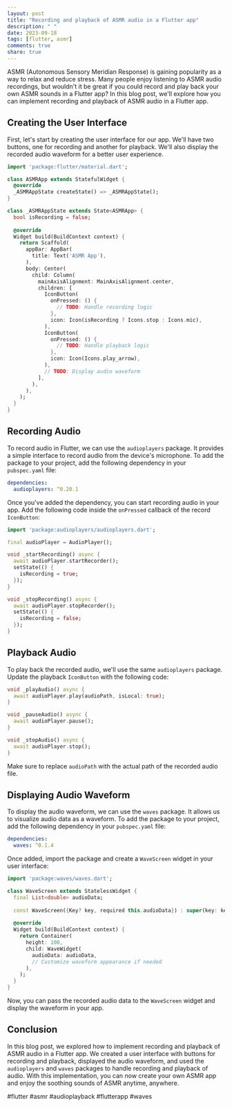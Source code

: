 ```yaml
---
layout: post
title: "Recording and playback of ASMR audio in a Flutter app"
description: " "
date: 2023-09-18
tags: [flutter, asmr]
comments: true
share: true
---
```


ASMR (Autonomous Sensory Meridian Response) is gaining popularity as a way to relax and reduce stress. Many people enjoy listening to ASMR audio recordings, but wouldn't it be great if you could record and play back your own ASMR sounds in a Flutter app? In this blog post, we'll explore how you can implement recording and playback of ASMR audio in a Flutter app.

## Creating the User Interface

First, let's start by creating the user interface for our app. We'll have two buttons, one for recording and another for playback. We'll also display the recorded audio waveform for a better user experience.

```dart
import 'package:flutter/material.dart';

class ASMRApp extends StatefulWidget {
  @override
  _ASMRAppState createState() => _ASMRAppState();
}

class _ASMRAppState extends State<ASMRApp> {
  bool isRecording = false;
  
  @override
  Widget build(BuildContext context) {
    return Scaffold(
      appBar: AppBar(
        title: Text('ASMR App'),
      ),
      body: Center(
        child: Column(
          mainAxisAlignment: MainAxisAlignment.center,
          children: [
            IconButton(
              onPressed: () {
                // TODO: Handle recording logic
              },
              icon: Icon(isRecording ? Icons.stop : Icons.mic),
            ),
            IconButton(
              onPressed: () {
                // TODO: Handle playback logic
              },
              icon: Icon(Icons.play_arrow),
            ),
            // TODO: Display audio waveform
          ],
        ),
      ),
    );
  }
}
```

## Recording Audio

To record audio in Flutter, we can use the `audioplayers` package. It provides a simple interface to record audio from the device's microphone. To add the package to your project, add the following dependency in your `pubspec.yaml` file:

```yaml
dependencies:
  audioplayers: ^0.20.1
```

Once you've added the dependency, you can start recording audio in your app. Add the following code inside the `onPressed` callback of the record `IconButton`:

```dart
import 'package:audioplayers/audioplayers.dart';

final audioPlayer = AudioPlayer();

void _startRecording() async {
  await audioPlayer.startRecorder();
  setState(() {
    isRecording = true;
  });
}

void _stopRecording() async {
  await audioPlayer.stopRecorder();
  setState(() {
    isRecording = false;
  });
}
```

## Playback Audio

To play back the recorded audio, we'll use the same `audioplayers` package. Update the playback `IconButton` with the following code:

```dart
void _playAudio() async {
  await audioPlayer.play(audioPath, isLocal: true);
}

void _pauseAudio() async {
  await audioPlayer.pause();
}

void _stopAudio() async {
  await audioPlayer.stop();
}
```

Make sure to replace `audioPath` with the actual path of the recorded audio file.

## Displaying Audio Waveform

To display the audio waveform, we can use the `waves` package. It allows us to visualize audio data as a waveform. To add the package to your project, add the following dependency in your `pubspec.yaml` file:

```yaml
dependencies:
  waves: ^0.1.4
```

Once added, import the package and create a `WaveScreen` widget in your user interface:

```dart
import 'package:waves/waves.dart';

class WaveScreen extends StatelessWidget {
  final List<double> audioData;
  
  const WaveScreen({Key? key, required this.audioData}) : super(key: key);
  
  @override
  Widget build(BuildContext context) {
    return Container(
      height: 100,
      child: WaveWidget(
        audioData: audioData,
        // Customize waveform appearance if needed
      ),
    );
  }
}
```

Now, you can pass the recorded audio data to the `WaveScreen` widget and display the waveform in your app.

## Conclusion

In this blog post, we explored how to implement recording and playback of ASMR audio in a Flutter app. We created a user interface with buttons for recording and playback, displayed the audio waveform, and used the `audioplayers` and `waves` packages to handle recording and playback of audio. With this implementation, you can now create your own ASMR app and enjoy the soothing sounds of ASMR anytime, anywhere.

#flutter #asmr #audioplayback #flutterapp #waves